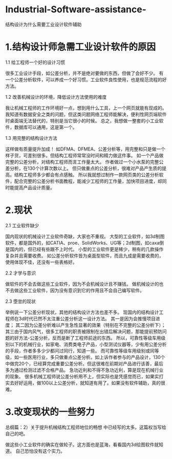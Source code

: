 # Industrial-Software-assistance-
结构设计为什么需要工业设计软件辅助

# 1.结构设计师急需工业设计软件的原因
1.1 给工程师一个好的设计习惯

很多工业设计手段，如公差分析，并不是绝对要做的东西，但做了会好不少。
有一个公差分析软件，可以养成一个好习惯。工业软件良性使用，也是规范流程的好方法。

1.2 改善机械设计的环境，降低设计方法使用的难度

我让机械工程师的工作环境好一点，想到用什么工具，上一个网页就能有现成的。
我知道有数据安全之类的问题，但这类问题网络工程师能解决，便利性网页端软件时桌面端无法替代的，特别是当它很小的时候。
总之，我想做一整套的小工业软件，数据库可以通用，这是第一个。

1.3 用完整的结构设计方法

这样做有质量提升加成！
如DFMA、DFMEA、公差分析等，用完整和只是做一个样子货，可差别很多。但结构工程师常常没时间和精力做这件事。
如一个产品做完整的公差分析，对结构工程师而言工作量太大。
作者做过一个小水泵的完整公差分析，在130个计算次数以上。
但只做重点的公差分析，很难对产品产生质的提高。结构工程师多少都会有点感触。
所以我就想过制作一款网页类的公差分析软件，配合完整的公差分析书面教程，能减少工程师的工作量，加快项目进度，却同时能提高产品设计质量。

 
# 2.现状
2.1 工业软件缺少

国内现状的机械设计工业软件奇缺，大家也不重视。
大型的工业软件，如3d制图软件，都是国外的，如CATIA、proe、SolidWorks、UG等；2d制图，如caxa倒是国内的，但已经有些跟不上时代。
小型的工业软件更是稀少，稍有的几款操作复杂并且需要收费。
如公差分析软件皆为桌面型软件，而且九成是需要收费的，使用体现不佳，还没有一些表格好。

2.2 才学与意识

做软件的不会去做这些工业软件，因为不会机械设计且不赚钱。
做机械设计的也不去做这些工业软件，因为没有意识到它的作用且不会自己编写软件。

2.3 堕怠的现状

举例说一下公差分析现状，其他的结构设计方法也差不多。
现国内的结构设计工程师在3d时代已然不太注重公差分析这一设计方法。
其一是因为会推慢项目进度；
其二因为公差分析难以产生急性显著的效果（特别在不完整的公差分析下）；
其三由于国内风气，很多工程师的职责被限制在出错后解决问题，那能提前预防问题的好方法-公差分析，反而是断了工程师前途的东西。
所以，可靠性等级车用级别以下的机械行业，如家电、消费类电子产品，小型测试仪器等，少有用公差分析的手段，作者多多少少都问过同行，知道一些。
而可靠性等级车用级别或同等级，如一些医用行业，多只做重点公差分析。如上诉作者参与的产品设计，130个中做完20个，已经算完成重要公差分析。但这很难在前期对产品进行该善，最后多为通过检测过滤不合格产品。
急功近利和不得不急功近利，算是现在机械行业的现象。
很多机械工程师说公差分析用不上，但实际也是凭感觉而已，如果实打实去好好运用，做100以上公差分析，就知道有用了。如果没有软件辅助，真的很难。

# 3.改变现状的一些努力

总纲篇：2）关于提升机械结构工程师地位的畅想
 中已经写的太多。这篇权当写给自己的吧。
 
做这些小工业软件的确实在做轮子。这方面也是蓝海，看看国内3d绘图软件就知道。
自己恐怕没有这个实力。
